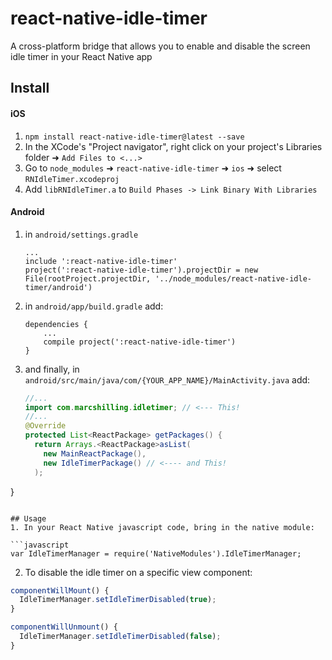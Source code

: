 # react-native-idle-timer
A cross-platform bridge that allows you to enable and disable the screen idle timer in your React Native app

## Install
#### iOS
1. `npm install react-native-idle-timer@latest --save`
2. In the XCode's "Project navigator", right click on your project's Libraries folder ➜ `Add Files to <...>`
3. Go to `node_modules` ➜ `react-native-idle-timer` ➜ `ios` ➜ select `RNIdleTimer.xcodeproj`
4. Add `libRNIdleTimer.a` to `Build Phases -> Link Binary With Libraries`


#### Android

1. in `android/settings.gradle`
   ```
   ...
   include ':react-native-idle-timer'
   project(':react-native-idle-timer').projectDir = new File(rootProject.projectDir, '../node_modules/react-native-idle-timer/android')
   ```

2. in `android/app/build.gradle` add:
   ```
   dependencies {
       ...
       compile project(':react-native-idle-timer')
   }
   ```

3. and finally, in `android/src/main/java/com/{YOUR_APP_NAME}/MainActivity.java` add:
   ```java
   //...
   import com.marcshilling.idletimer; // <--- This!
   //...
   @Override
   protected List<ReactPackage> getPackages() {
     return Arrays.<ReactPackage>asList(
       new MainReactPackage(),
       new IdleTimerPackage() // <---- and This!
     );
}
   ```

## Usage
1. In your React Native javascript code, bring in the native module:

  ```javascript
var IdleTimerManager = require('NativeModules').IdleTimerManager;
  ```
2. To disable the idle timer on a specific view component:
  
  ```javascript
  componentWillMount() {
    IdleTimerManager.setIdleTimerDisabled(true);
  }
  
  componentWillUnmount() {
    IdleTimerManager.setIdleTimerDisabled(false);
  }
  ```
